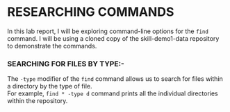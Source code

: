 # RESEARCHING COMMANDS
In this lab report, I will be exploring command-line options for the `find` command. I will be using a cloned copy of the skill-demo1-data repository to demonstrate the commands.
### SEARCHING FOR FILES BY TYPE:-
The `-type` modifier of the `find` command allows us to search for files within a directory by the type of file.\
For example, `find * -type d` command prints all the individual directories within the repository.

